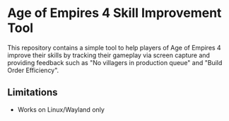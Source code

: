 # Age of Empires 4 Skill Improvement Tool

This repository contains a simple tool to help players of Age of Empires 4 
improve their skills by tracking their gameplay via screen capture and providing feedback
such as "No villagers in production queue" and "Build Order Efficiency".

## Limitations

* Works on Linux/Wayland only

